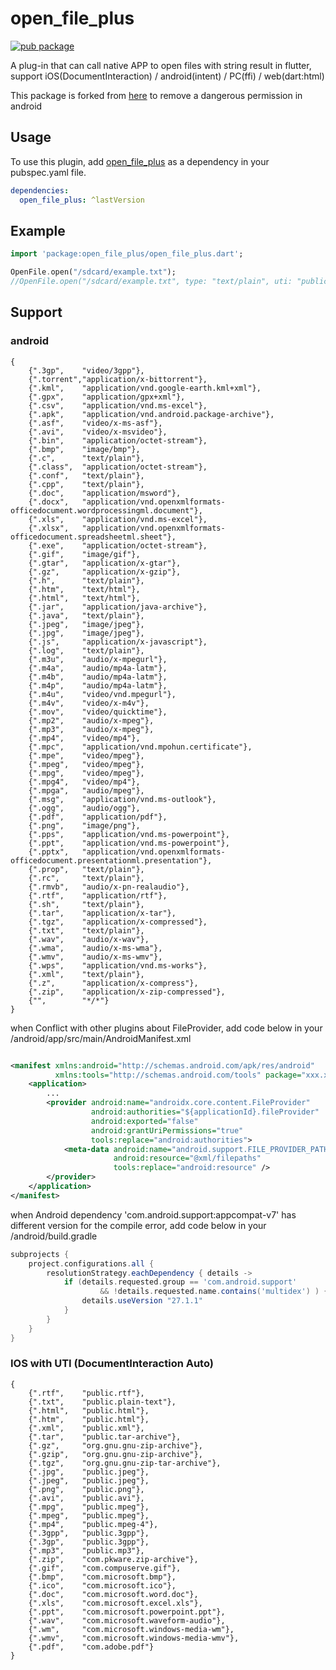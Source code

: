 # open_file_plus

[![pub package](https://img.shields.io/pub/v/open_file_plus.svg)](https://pub.dartlang.org/packages/open_file_plus)

A plug-in that can call native APP to open files with string result in flutter, support iOS(DocumentInteraction) / android(intent) / PC(ffi) / web(dart:html)

This package is forked from [here](https://github.com/crazecoder/open_file) to remove a dangerous permission in android

## Usage

To use this plugin, add [open_file_plus](https://pub.dartlang.org/packages/open_file_plus#-installing-tab-) as a dependency in your pubspec.yaml file.

```yaml
dependencies:
  open_file_plus: ^lastVersion
```

## Example

```dart
import 'package:open_file_plus/open_file_plus.dart';

OpenFile.open("/sdcard/example.txt");
//OpenFile.open("/sdcard/example.txt", type: "text/plain", uti: "public.plain-text");
```

## Support

### android

```
{
    {".3gp",    "video/3gpp"},
    {".torrent","application/x-bittorrent"},
    {".kml",    "application/vnd.google-earth.kml+xml"},
    {".gpx",    "application/gpx+xml"},
    {".csv",    "application/vnd.ms-excel"},
    {".apk",    "application/vnd.android.package-archive"},
    {".asf",    "video/x-ms-asf"},
    {".avi",    "video/x-msvideo"},
    {".bin",    "application/octet-stream"},
    {".bmp",    "image/bmp"},
    {".c",      "text/plain"},
    {".class",  "application/octet-stream"},
    {".conf",   "text/plain"},
    {".cpp",    "text/plain"},
    {".doc",    "application/msword"},
    {".docx",   "application/vnd.openxmlformats-officedocument.wordprocessingml.document"},
    {".xls",    "application/vnd.ms-excel"},
    {".xlsx",   "application/vnd.openxmlformats-officedocument.spreadsheetml.sheet"},
    {".exe",    "application/octet-stream"},
    {".gif",    "image/gif"},
    {".gtar",   "application/x-gtar"},
    {".gz",     "application/x-gzip"},
    {".h",      "text/plain"},
    {".htm",    "text/html"},
    {".html",   "text/html"},
    {".jar",    "application/java-archive"},
    {".java",   "text/plain"},
    {".jpeg",   "image/jpeg"},
    {".jpg",    "image/jpeg"},
    {".js",     "application/x-javascript"},
    {".log",    "text/plain"},
    {".m3u",    "audio/x-mpegurl"},
    {".m4a",    "audio/mp4a-latm"},
    {".m4b",    "audio/mp4a-latm"},
    {".m4p",    "audio/mp4a-latm"},
    {".m4u",    "video/vnd.mpegurl"},
    {".m4v",    "video/x-m4v"},
    {".mov",    "video/quicktime"},
    {".mp2",    "audio/x-mpeg"},
    {".mp3",    "audio/x-mpeg"},
    {".mp4",    "video/mp4"},
    {".mpc",    "application/vnd.mpohun.certificate"},
    {".mpe",    "video/mpeg"},
    {".mpeg",   "video/mpeg"},
    {".mpg",    "video/mpeg"},
    {".mpg4",   "video/mp4"},
    {".mpga",   "audio/mpeg"},
    {".msg",    "application/vnd.ms-outlook"},
    {".ogg",    "audio/ogg"},
    {".pdf",    "application/pdf"},
    {".png",    "image/png"},
    {".pps",    "application/vnd.ms-powerpoint"},
    {".ppt",    "application/vnd.ms-powerpoint"},
    {".pptx",   "application/vnd.openxmlformats-officedocument.presentationml.presentation"},
    {".prop",   "text/plain"},
    {".rc",     "text/plain"},
    {".rmvb",   "audio/x-pn-realaudio"},
    {".rtf",    "application/rtf"},
    {".sh",     "text/plain"},
    {".tar",    "application/x-tar"},
    {".tgz",    "application/x-compressed"},
    {".txt",    "text/plain"},
    {".wav",    "audio/x-wav"},
    {".wma",    "audio/x-ms-wma"},
    {".wmv",    "audio/x-ms-wmv"},
    {".wps",    "application/vnd.ms-works"},
    {".xml",    "text/plain"},
    {".z",      "application/x-compress"},
    {".zip",    "application/x-zip-compressed"},
    {"",        "*/*"}
}

```

when Conflict with other plugins about FileProvider, add code below in your /android/app/src/main/AndroidManifest.xml

```xml

<manifest xmlns:android="http://schemas.android.com/apk/res/android"
          xmlns:tools="http://schemas.android.com/tools" package="xxx.xxx.xxxxx">
    <application>
        ...
        <provider android:name="androidx.core.content.FileProvider"
                  android:authorities="${applicationId}.fileProvider"
                  android:exported="false"
                  android:grantUriPermissions="true"
                  tools:replace="android:authorities">
            <meta-data android:name="android.support.FILE_PROVIDER_PATHS"
                       android:resource="@xml/filepaths"
                       tools:replace="android:resource" />
        </provider>
    </application>
</manifest>
```

when Android dependency 'com.android.support:appcompat-v7' has different version for the compile
error, add code below in your /android/build.gradle

```gradle
subprojects {
    project.configurations.all {
        resolutionStrategy.eachDependency { details ->
            if (details.requested.group == 'com.android.support'
                    && !details.requested.name.contains('multidex') ) {
                details.useVersion "27.1.1"
            }
        }
    }
}
```

### IOS with UTI (DocumentInteraction Auto)

```
{
    {".rtf",    "public.rtf"},
    {".txt",    "public.plain-text"},
    {".html",   "public.html"},
    {".htm",    "public.html"},
    {".xml",    "public.xml"},
    {".tar",    "public.tar-archive"},
    {".gz",     "org.gnu.gnu-zip-archive"},
    {".gzip",   "org.gnu.gnu-zip-archive"},
    {".tgz",    "org.gnu.gnu-zip-tar-archive"},
    {".jpg",    "public.jpeg"},
    {".jpeg",   "public.jpeg"},
    {".png",    "public.png"},
    {".avi",    "public.avi"},
    {".mpg",    "public.mpeg"},
    {".mpeg",   "public.mpeg"},
    {".mp4",    "public.mpeg-4"},
    {".3gpp",   "public.3gpp"},
    {".3gp",    "public.3gpp"},
    {".mp3",    "public.mp3"},
    {".zip",    "com.pkware.zip-archive"},
    {".gif",    "com.compuserve.gif"},
    {".bmp",    "com.microsoft.bmp"},
    {".ico",    "com.microsoft.ico"},
    {".doc",    "com.microsoft.word.doc"},
    {".xls",    "com.microsoft.excel.xls"},
    {".ppt",    "com.microsoft.powerpoint.​ppt"},
    {".wav",    "com.microsoft.waveform-​audio"},
    {".wm",     "com.microsoft.windows-​media-wm"},
    {".wmv",    "com.microsoft.windows-​media-wmv"},
    {".pdf",    "com.adobe.pdf"}
}
```
